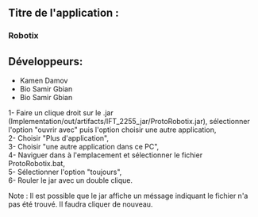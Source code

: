 <h2>Titre de l'application :</h2>
<h3>Robotix</h3>
<h2>Développeurs:</h2>
<ul>
    <li>
    Kamen Damov
    </li>
    <li>
    Bio Samir Gbian
    </li>
    <li>
    Bio Samir Gbian
    </li>
</ul>


1- Faire un clique droit sur le .jar (Implementation/out/artifacts/IFT_2255_jar/ProtoRobotix.jar), sélectionner l'option "ouvrir avec" puis l'option choisir une autre application, <br>
2- Choisir "Plus d'application", <br>
3- Choisir "une autre application dans ce PC", <br>
4- Naviguer dans à l'emplacement et sélectionner le fichier ProtoRobotix.bat, <br>
5- Sélectionner l'option "toujours", <br>
6- Rouler le jar avec un double clique. <br>   

Note : Il est possible que le jar affiche un méssage indiquant le fichier n'a pas été trouvé. Il faudra cliquer de nouveau. <br>